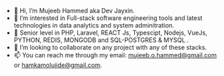 - 👋 Hi, I’m Mujeeb Hammed aka Dev Jayxin.
- 👀 I’m interested in Full-stack software engineering tools and latest technologies in data analytics and system adminitration.
- 🌱 Senior level in PHP, Laravel, REACT Js, Typescipt, Nodejs, VueJs, PYTHON, REDIS, MONGODB and SQL-POSTGRES & MYSQL .
- 💞️ I’m looking to collaborate on any project with any of these stacks.
- 📫 You can reach me through my email: mujeeb.o.hammed@gmail.com or hamkamolujide@gmail.com.

<!---
Mjay202/Mjay202 is a ✨ special ✨ repository because its `README.md` (this file) appears on your GitHub profile.
You can click the Preview link to take a look at your changes.
--->
